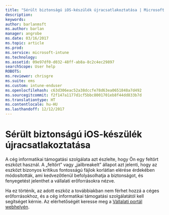 ```yaml
---
title: "Sérült biztonságú iOS-készülék újracsatlakoztatása | Microsoft Docs"
description: 
keywords: 
author: barlanmsft
ms.author: barlan
manager: angrobe
ms.date: 03/16/2017
ms.topic: article
ms.prod: 
ms.service: microsoft-intune
ms.technology: 
ms.assetid: 09e97df0-d032-48ff-ab8a-8c2c4ec29897
searchScope: User help
ROBOTS: 
ms.reviewer: chrisgre
ms.suite: ems
ms.custom: intune-enduser
ms.openlocfilehash: c63d306eac52a38dccfe78d63ea0651848a7d492
ms.sourcegitcommit: f2f147a1177d1cf5bbc8001701eb8f44dd833b7d
ms.translationtype: HT
ms.contentlocale: hu-HU
ms.lasthandoff: 12/12/2017
---
```

# <a name="how-to-reconnect-a-compromised-ios-device"></a>Sérült biztonságú iOS-készülék újracsatlakoztatása

A cég informatikai támogatási szolgálata azt észlelte, hogy Ön egy feltört eszközt használ. A „feltört” vagy „jailbreakelt” állapot azt jelenti, hogy az eszközt bizonyos kritikus fontosságú fájlok korlátlan elérése érdekében módosították, ami kedvezőtlenül befolyásolhatja a biztonságot, és fenyegetést jelenthet a vállalati erőforrásokra nézve.

Ha ez történik, az adott eszköz a továbbiakban nem férhet hozzá a céges erőforrásokhoz, és a cég informatikai támogatási szolgálatától kell segítséget kérnie. Az elérhetőségét keresse meg a [Vállalati portál webhelyén](https://portal.manage.microsoft.com#HelpDeskDialog).
